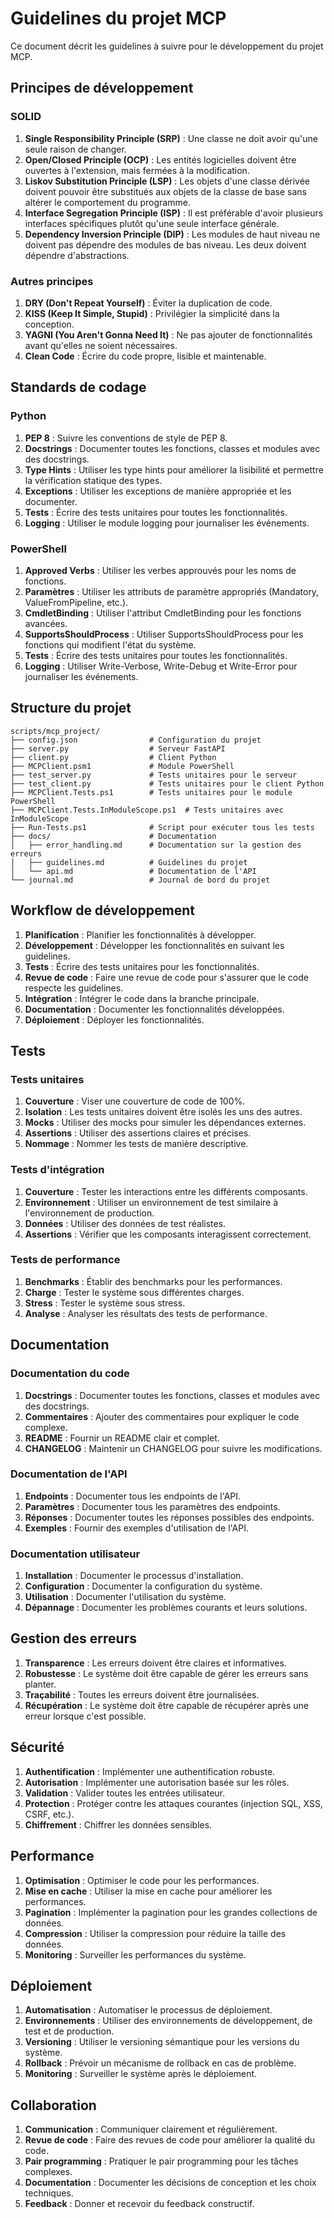 # Guidelines du projet MCP

Ce document décrit les guidelines à suivre pour le développement du projet MCP.

## Principes de développement

### SOLID

1. **Single Responsibility Principle (SRP)** : Une classe ne doit avoir qu'une seule raison de changer.
2. **Open/Closed Principle (OCP)** : Les entités logicielles doivent être ouvertes à l'extension, mais fermées à la modification.
3. **Liskov Substitution Principle (LSP)** : Les objets d'une classe dérivée doivent pouvoir être substitués aux objets de la classe de base sans altérer le comportement du programme.
4. **Interface Segregation Principle (ISP)** : Il est préférable d'avoir plusieurs interfaces spécifiques plutôt qu'une seule interface générale.
5. **Dependency Inversion Principle (DIP)** : Les modules de haut niveau ne doivent pas dépendre des modules de bas niveau. Les deux doivent dépendre d'abstractions.

### Autres principes

1. **DRY (Don't Repeat Yourself)** : Éviter la duplication de code.
2. **KISS (Keep It Simple, Stupid)** : Privilégier la simplicité dans la conception.
3. **YAGNI (You Aren't Gonna Need It)** : Ne pas ajouter de fonctionnalités avant qu'elles ne soient nécessaires.
4. **Clean Code** : Écrire du code propre, lisible et maintenable.

## Standards de codage

### Python

1. **PEP 8** : Suivre les conventions de style de PEP 8.
2. **Docstrings** : Documenter toutes les fonctions, classes et modules avec des docstrings.
3. **Type Hints** : Utiliser les type hints pour améliorer la lisibilité et permettre la vérification statique des types.
4. **Exceptions** : Utiliser les exceptions de manière appropriée et les documenter.
5. **Tests** : Écrire des tests unitaires pour toutes les fonctionnalités.
6. **Logging** : Utiliser le module logging pour journaliser les événements.

### PowerShell

1. **Approved Verbs** : Utiliser les verbes approuvés pour les noms de fonctions.
2. **Paramètres** : Utiliser les attributs de paramètre appropriés (Mandatory, ValueFromPipeline, etc.).
3. **CmdletBinding** : Utiliser l'attribut CmdletBinding pour les fonctions avancées.
4. **SupportsShouldProcess** : Utiliser SupportsShouldProcess pour les fonctions qui modifient l'état du système.
5. **Tests** : Écrire des tests unitaires pour toutes les fonctionnalités.
6. **Logging** : Utiliser Write-Verbose, Write-Debug et Write-Error pour journaliser les événements.

## Structure du projet

```
scripts/mcp_project/
├── config.json                # Configuration du projet
├── server.py                  # Serveur FastAPI
├── client.py                  # Client Python
├── MCPClient.psm1             # Module PowerShell
├── test_server.py             # Tests unitaires pour le serveur
├── test_client.py             # Tests unitaires pour le client Python
├── MCPClient.Tests.ps1        # Tests unitaires pour le module PowerShell
├── MCPClient.Tests.InModuleScope.ps1  # Tests unitaires avec InModuleScope
├── Run-Tests.ps1              # Script pour exécuter tous les tests
├── docs/                      # Documentation
│   ├── error_handling.md      # Documentation sur la gestion des erreurs
│   ├── guidelines.md          # Guidelines du projet
│   └── api.md                 # Documentation de l'API
└── journal.md                 # Journal de bord du projet
```

## Workflow de développement

1. **Planification** : Planifier les fonctionnalités à développer.
2. **Développement** : Développer les fonctionnalités en suivant les guidelines.
3. **Tests** : Écrire des tests unitaires pour les fonctionnalités.
4. **Revue de code** : Faire une revue de code pour s'assurer que le code respecte les guidelines.
5. **Intégration** : Intégrer le code dans la branche principale.
6. **Documentation** : Documenter les fonctionnalités développées.
7. **Déploiement** : Déployer les fonctionnalités.

## Tests

### Tests unitaires

1. **Couverture** : Viser une couverture de code de 100%.
2. **Isolation** : Les tests unitaires doivent être isolés les uns des autres.
3. **Mocks** : Utiliser des mocks pour simuler les dépendances externes.
4. **Assertions** : Utiliser des assertions claires et précises.
5. **Nommage** : Nommer les tests de manière descriptive.

### Tests d'intégration

1. **Couverture** : Tester les interactions entre les différents composants.
2. **Environnement** : Utiliser un environnement de test similaire à l'environnement de production.
3. **Données** : Utiliser des données de test réalistes.
4. **Assertions** : Vérifier que les composants interagissent correctement.

### Tests de performance

1. **Benchmarks** : Établir des benchmarks pour les performances.
2. **Charge** : Tester le système sous différentes charges.
3. **Stress** : Tester le système sous stress.
4. **Analyse** : Analyser les résultats des tests de performance.

## Documentation

### Documentation du code

1. **Docstrings** : Documenter toutes les fonctions, classes et modules avec des docstrings.
2. **Commentaires** : Ajouter des commentaires pour expliquer le code complexe.
3. **README** : Fournir un README clair et complet.
4. **CHANGELOG** : Maintenir un CHANGELOG pour suivre les modifications.

### Documentation de l'API

1. **Endpoints** : Documenter tous les endpoints de l'API.
2. **Paramètres** : Documenter tous les paramètres des endpoints.
3. **Réponses** : Documenter toutes les réponses possibles des endpoints.
4. **Exemples** : Fournir des exemples d'utilisation de l'API.

### Documentation utilisateur

1. **Installation** : Documenter le processus d'installation.
2. **Configuration** : Documenter la configuration du système.
3. **Utilisation** : Documenter l'utilisation du système.
4. **Dépannage** : Documenter les problèmes courants et leurs solutions.

## Gestion des erreurs

1. **Transparence** : Les erreurs doivent être claires et informatives.
2. **Robustesse** : Le système doit être capable de gérer les erreurs sans planter.
3. **Traçabilité** : Toutes les erreurs doivent être journalisées.
4. **Récupération** : Le système doit être capable de récupérer après une erreur lorsque c'est possible.

## Sécurité

1. **Authentification** : Implémenter une authentification robuste.
2. **Autorisation** : Implémenter une autorisation basée sur les rôles.
3. **Validation** : Valider toutes les entrées utilisateur.
4. **Protection** : Protéger contre les attaques courantes (injection SQL, XSS, CSRF, etc.).
5. **Chiffrement** : Chiffrer les données sensibles.

## Performance

1. **Optimisation** : Optimiser le code pour les performances.
2. **Mise en cache** : Utiliser la mise en cache pour améliorer les performances.
3. **Pagination** : Implémenter la pagination pour les grandes collections de données.
4. **Compression** : Utiliser la compression pour réduire la taille des données.
5. **Monitoring** : Surveiller les performances du système.

## Déploiement

1. **Automatisation** : Automatiser le processus de déploiement.
2. **Environnements** : Utiliser des environnements de développement, de test et de production.
3. **Versioning** : Utiliser le versioning sémantique pour les versions du système.
4. **Rollback** : Prévoir un mécanisme de rollback en cas de problème.
5. **Monitoring** : Surveiller le système après le déploiement.

## Collaboration

1. **Communication** : Communiquer clairement et régulièrement.
2. **Revue de code** : Faire des revues de code pour améliorer la qualité du code.
3. **Pair programming** : Pratiquer le pair programming pour les tâches complexes.
4. **Documentation** : Documenter les décisions de conception et les choix techniques.
5. **Feedback** : Donner et recevoir du feedback constructif.
